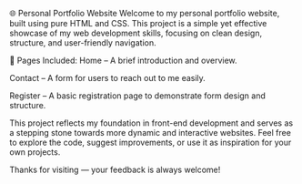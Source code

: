 🌐 Personal Portfolio Website Welcome to my personal portfolio website, built using pure HTML and CSS. This project is a simple yet effective showcase of my web development skills, focusing on clean design, structure, and user-friendly navigation.

🔹 Pages Included: Home – A brief introduction and overview.

Contact – A form for users to reach out to me easily.

Register – A basic registration page to demonstrate form design and structure.

This project reflects my foundation in front-end development and serves as a stepping stone towards more dynamic and interactive websites. Feel free to explore the code, suggest improvements, or use it as inspiration for your own projects.

Thanks for visiting — your feedback is always welcome!
